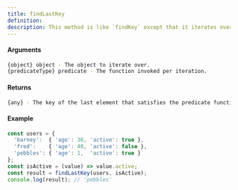 ```yaml
---
title: findLastKey
definition: 
description: This method is like `findKey` except that it iterates over elements of a collection from right to left.
---
```



#### Arguments


```bash
{object} object - The object to iterate over.
{predicateType} predicate - The function invoked per iteration.
```


#### Returns


```bash
{any} - The key of the last element that satisfies the predicate function, otherwise undefined.
```


#### Example


```ts
const users = {  'barney':  { 'age': 36, 'active': true },  'fred':    { 'age': 40, 'active': false },  'pebbles': { 'age': 1,  'active': true }};const isActive = (value) => value.active;const result = findLastKey(users, isActive);console.log(result); // 'pebbles'
```